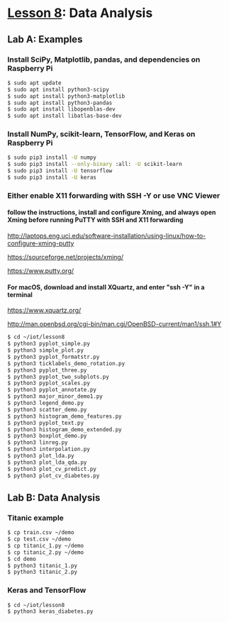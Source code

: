 # <a href="https://goo.gl/ibFiqR">Lesson 8</a>: Data Analysis

## Lab A: Examples

### Install SciPy, Matplotlib, pandas, and dependencies on Raspberry Pi
```sh
$ sudo apt update
$ sudo apt install python3-scipy
$ sudo apt install python3-matplotlib
$ sudo apt install python3-pandas
$ sudo apt install libopenblas-dev
$ sudo apt install libatlas-base-dev
```
### Install NumPy, scikit-learn, TensorFlow, and Keras on Raspberry Pi
```sh
$ sudo pip3 install -U numpy
$ sudo pip3 install --only-binary :all: -U scikit-learn
$ sudo pip3 install -U tensorflow
$ sudo pip3 install -U keras
```
### Either enable X11 forwarding with SSH -Y or use VNC Viewer

#### follow the instructions, install and configure Xming, and always open Xming before running PuTTY with SSH and X11 forwarding

http://laptops.eng.uci.edu/software-installation/using-linux/how-to-configure-xming-putty

https://sourceforge.net/projects/xming/

https://www.putty.org/

#### For macOS, download and install XQuartz, and enter "ssh -Y" in a terminal

https://www.xquartz.org/

http://man.openbsd.org/cgi-bin/man.cgi/OpenBSD-current/man1/ssh.1#Y
```sh
$ cd ~/iot/lesson8
$ python3 pyplot_simple.py
$ python3 simple_plot.py
$ python3 pyplot_formatstr.py
$ python3 ticklabels_demo_rotation.py
$ python3 pyplot_three.py
$ python3 pyplot_two_subplots.py
$ python3 pyplot_scales.py
$ python3 pyplot_annotate.py
$ python3 major_minor_demo1.py
$ python3 legend_demo.py
$ python3 scatter_demo.py
$ python3 histogram_demo_features.py
$ python3 pyplot_text.py
$ python3 histogram_demo_extended.py
$ python3 boxplot_demo.py
$ python3 linreg.py
$ python3 interpolation.py
$ python3 plot_lda.py
$ python3 plot_lda_qda.py
$ python3 plot_cv_predict.py
$ python3 plot_cv_diabetes.py
```
## Lab B: Data Analysis

### Titanic example
```sh
$ cp train.csv ~/demo
$ cp test.csv ~/demo
$ cp titanic_1.py ~/demo
$ cp titanic_2.py ~/demo
$ cd demo
$ python3 titanic_1.py
$ python3 titanic_2.py
```
### Keras and TensorFlow
```sh
$ cd ~/iot/lesson8
$ python3 keras_diabetes.py
```
